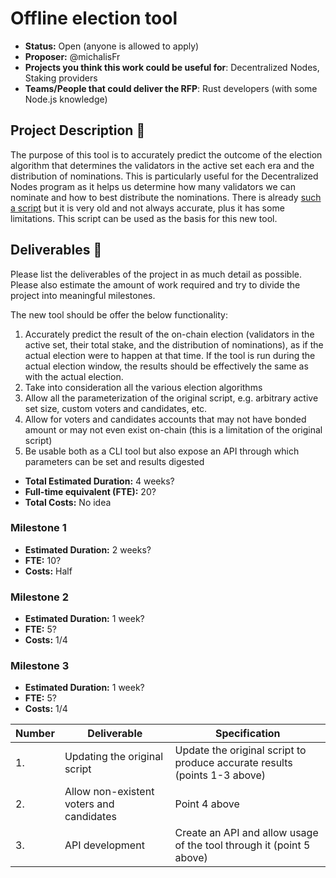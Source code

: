 # Offline election tool

* **Status:** Open (anyone is allowed to apply)
* **Proposer:** @michalisFr
* **Projects you think this work could be useful for**: Decentralized Nodes, Staking providers
* **Teams/People that could deliver the RFP**: Rust developers (with some Node.js knowledge)

## Project Description :page_facing_up: 

The purpose of this tool is to accurately predict the outcome of the election algorithm that determines the validators in the active set each era and the distribution of nominations. 
This is particularly useful for the Decentralized Nodes program as it helps us determine how many validators we can nominate and how to best distribute the nominations.
There is already [such a script](https://github.com/paritytech/substrate-debug-kit/tree/master/offline-election) but it is very old and not always accurate, plus it has some limitations. This script can be used as the basis for this new tool.

## Deliverables :nut_and_bolt:

Please list the deliverables of the project in as much detail as possible. Please also estimate the amount of work required and try to divide the project into meaningful milestones.

The new tool should be offer the below functionality:
1. Accurately predict the result of the on-chain election (validators in the active set, their total stake, and the distribution of nominations), as if the actual election were to happen at that time. If the tool is run during the actual election window, the results should be effectively the same as with the actual election.
2. Take into consideration all the various election algorithms 
3. Allow all the parameterization of the original script, e.g. arbitrary active set size, custom voters and candidates, etc.
4. Allow for voters and candidates accounts that may not have bonded amount or may not even exist on-chain (this is a limitation of the original script)
5. Be usable both as a CLI tool but also expose an API through which parameters can be set and results digested 

* **Total Estimated Duration:** 4 weeks?
* **Full-time equivalent (FTE):**  20? 
* **Total Costs:** No idea 

### Milestone 1

* **Estimated Duration:** 2 weeks?
* **FTE:**  10?
* **Costs:** Half

### Milestone 2

* **Estimated Duration:** 1 week?
* **FTE:**  5?
* **Costs:** 1/4

### Milestone 3

* **Estimated Duration:** 1 week?
* **FTE:**  5?
* **Costs:** 1/4


| Number | Deliverable | Specification | 
| ------------- | ------------- | ------------- |
| 1. | Updating the original script | Update the original script to produce accurate results (points 1-3 above) |  
| 2. | Allow non-existent voters and candidates | Point 4 above | 
| 3. | API development | Create an API and allow usage of the tool through it (point 5 above) |
